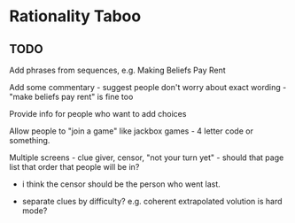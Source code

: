 # Rationality Taboo

## TODO

Add phrases from sequences, e.g. Making Beliefs Pay Rent

Add some commentary - suggest people don't worry about exact wording - "make beliefs pay rent" is fine too

Provide info for people who want to add choices

Allow people to "join a game" like jackbox games - 4 letter code or something.

Multiple screens - clue giver, censor, "not your turn yet" - should that page list that order that people will be in?
* i think the censor should be the person who went last.

* separate clues by difficulty? e.g. coherent extrapolated volution is hard mode?


